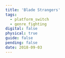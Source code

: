 ```yaml
---
title: 'Blade Strangers'
tags:
  - platform_switch
  - genre_fighting
digital: false
physical: true
guide: false
pending: false
date: 2018-09-03
---
```

